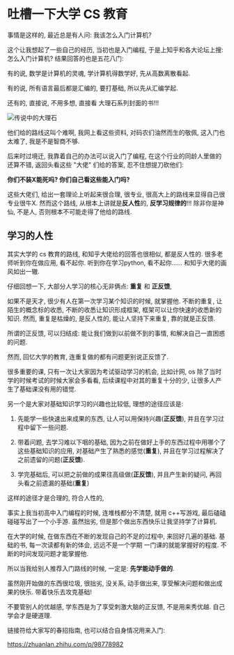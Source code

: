 # 吐槽一下大学 CS 教育

事情是这样的, 最近总是有人问: 我该怎么入门计算机? 

这个让我想起了一些自己的经历,  当初也是入门编程, 于是上知乎和各大论坛上搜: 怎么入门计算机? 结果回答的也是五花八门:

有的说, 数学是计算机的灵魂, 学计算机得数学好, 先从高数离散看起.

有的说, 所有语言最后都是汇编的, 要打基础, 所以先从汇编学起.

还有的, 直接说, 不用多想, 直接看 大理石系列封面的书!!!

![传说中的大理石](https://gitee.com/IcyCC/PicHouse/raw/master/assests/20200103121942.png)

他们给的路线这叫个难啊, 我网上看这些资料, 对码农们油然而生的敬佩, 这入门也太难了, 我是不是智商不够.

后来时过境迁, 我靠着自己的办法可以说入门了编程, 在这个行业的同龄人里做的还算不错, 返回头看这些 "大佬" 们给的答案, 忍不住想提刀砍他们: 

**你们不装X能死吗? 你们自己看这些能入门吗?**

这些大佬们, 给出一套理论上听起来很合理, 很专业, 很高大上的路线来显得自己很专业很牛X. 然而这个路线, 从根本上讲就是**反人性**的, **反学习规律的**!!! 除非你是神仙, 不是人, 否则根本不可能走得了他给的路线.

## 学习的人性

其实大学的 cs 教育的路线, 和知乎大佬给的回答也很相似, 都是反人性的. 很多老师听到你在做应用, 看不起你. 听到你在学习python, 看不起你...... 和知乎大佬的画风如出一辙.

仔细回想一下, 大部分人学习的核心无非俩点:  **重复** 和 **正反馈**,

如果不是天才, 很少有人在第一次学习某个知识的时候, 就掌握他. 不断的重复, 让陌生的概念标的收悉, 不断的收悉让知识形成框架, 框架可以让你快速的收悉新的知识.  然而, 重复是枯燥的, 是反人性的, 能让人坚持下来重复, 靠的就是正反馈.

所谓的正反馈, 可以归结成: 能让我们做到以前做不到的事情, 和解决自己一直困惑的问题.

然而, 回忆大学的教育, 连重复做的都有问题更别说正反馈了. 

很多重要的课, 只有一次让大家因为考试驱动学习的机会, 比如计网, os 除了当时学的时候考试的时候大家会多看看, 后续课程中对其的重复十分的少, 让很多人产生了基础课没有用的错觉.


另一个是大家对基础知识学习的兴趣也比较低, 理想的途径应该是:

1. 先能学一些快速出来成果的东西, 让人可以用保持兴趣(**正反馈**), 并且在学习过程中留下一些问题.

2. 带着问题, 去学习难以下咽的基础, 因为之前在做好上手的东西过程中用哪个了这些基础知识的应用, 对基础产生了熟悉的感觉(**重复**),  并且在学习过程解决了之前遗留的问题(**正反馈**). 

3. 学完基础后, 可以把之前做的成果往高级做(**正反馈**), 并且产生新的疑问, 再回头看之前遗漏的基础(**重复**)


这样的途径才是合理的, 符合人性的,

 事实上我当初高中入门编程的时候, 连堆栈都分不清楚, 就用 c++写游戏, 最后磕磕碰碰写出了一个小手游. 虽然拙劣, 但是那个做出东西快乐让我坚持学了计算机.
 
 在大学的时候, 在做东西在不断的发现自己的不足的过程中, 来回好几遍的基础. 基础的书, 每一次读都有新的体会, 远远不是一个学期 一门课的就能掌握好的程度. 不断的时间发现问题才能掌握他.

 所以当我给别人推荐入门路线的时候, 一定是: **先学能动手做的**.

 虽然刚开始做的东西很垃圾, 很拙劣, 没关系, 动手做出来, 享受解决问题和做出成果的快乐. 带着快乐去攻克基础!

 不要管别人的优越感, 学东西是为了享受刺激大脑的正反馈, 不是用来秀优越. 自己学会才是硬道理. 


链接符给大家写的春招指南, 也可以结合自身情况用来入门:

https://zhuanlan.zhihu.com/p/98778982
